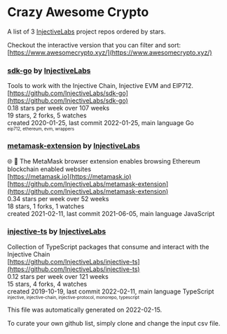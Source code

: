 # Crazy Awesome Crypto
A list of 3 [InjectiveLabs](https://github.com/InjectiveLabs) project repos ordered by stars.  

Checkout the interactive version that you can filter and sort: 
[https://www.awesomecrypto.xyz/](https://www.awesomecrypto.xyz/)  


### [sdk-go](https://github.com/InjectiveLabs/sdk-go) by [InjectiveLabs](https://github.com/InjectiveLabs)  
Tools to work with the Injective Chain, Injective EVM and EIP712.  
[https://github.com/InjectiveLabs/sdk-go](https://github.com/InjectiveLabs/sdk-go)  
0.18 stars per week over 107 weeks  
19 stars, 2 forks, 5 watches  
created 2020-01-25, last commit 2022-01-25, main language Go  
<sub><sup>eip712, ethereum, evm, wrappers</sup></sub>


### [metamask-extension](https://github.com/InjectiveLabs/metamask-extension) by [InjectiveLabs](https://github.com/InjectiveLabs)  
:globe_with_meridians: :electric_plug: The MetaMask browser extension enables browsing Ethereum blockchain enabled websites  
[https://metamask.io](https://metamask.io)  
[https://github.com/InjectiveLabs/metamask-extension](https://github.com/InjectiveLabs/metamask-extension)  
0.34 stars per week over 52 weeks  
18 stars, 1 forks, 1 watches  
created 2021-02-11, last commit 2021-06-05, main language JavaScript  


### [injective-ts](https://github.com/InjectiveLabs/injective-ts) by [InjectiveLabs](https://github.com/InjectiveLabs)  
Collection of TypeScript packages that consume and interact with the Injective Chain  
[https://github.com/InjectiveLabs/injective-ts](https://github.com/InjectiveLabs/injective-ts)  
0.12 stars per week over 121 weeks  
15 stars, 4 forks, 4 watches  
created 2019-10-19, last commit 2022-02-11, main language TypeScript  
<sub><sup>injective, injective-chain, injective-protocol, monorepo, typescript</sup></sub>


This file was automatically generated on 2022-02-15.  

To curate your own github list, simply clone and change the input csv file.  